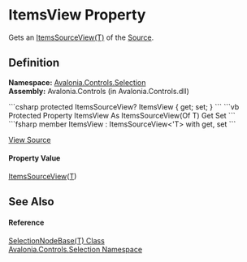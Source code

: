 # ItemsView Property


Gets an <a href="T_Avalonia_Controls_ItemsSourceView_1">ItemsSourceView(T)</a> of the <a href="P_Avalonia_Controls_Selection_SelectionNodeBase_1_Source">Source</a>.



## Definition
**Namespace:** <a href="N_Avalonia_Controls_Selection">Avalonia.Controls.Selection</a>  
**Assembly:** Avalonia.Controls (in Avalonia.Controls.dll)

<Tabs groupId="api-code-preview">
<TabItem value="csharp" label="C#">
```csharp
protected ItemsSourceView<T>? ItemsView { get; set; }
```
</TabItem>
<TabItem value="vb" label="VB">
```vb
Protected Property ItemsView As ItemsSourceView(Of T)
	Get
	Set
```
</TabItem>
<TabItem value="fsharp" label="F#">
```fsharp
member ItemsView : ItemsSourceView<'T> with get, set
```
</TabItem>
</Tabs>



<a href="https://github.com/AvaloniaUI/Avalonia/tree/master/src/Avalonia.Controls/Selection/SelectionNodeBase.cs#L55" title="View the source code">View Source</a>



#### Property Value
<a href="T_Avalonia_Controls_ItemsSourceView_1">ItemsSourceView</a>(<a href="T_Avalonia_Controls_Selection_SelectionNodeBase_1">T</a>)

## See Also


#### Reference
<a href="T_Avalonia_Controls_Selection_SelectionNodeBase_1">SelectionNodeBase(T) Class</a>  
<a href="N_Avalonia_Controls_Selection">Avalonia.Controls.Selection Namespace</a>  

